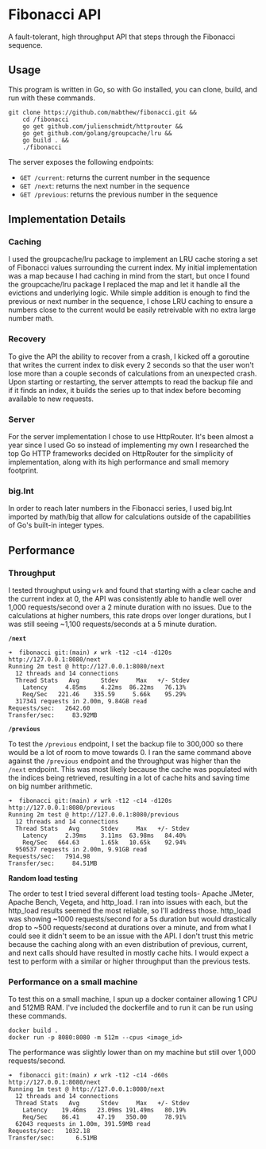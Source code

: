 # Fibonacci API
A fault-tolerant, high throughput API that steps through the Fibonacci sequence.

## Usage
This program is written in Go, so with Go installed, you can clone, build, and run with these commands.

```
git clone https://github.com/mabthew/fibonacci.git && 
    cd /fibonacci
    go get github.com/julienschmidt/httprouter && 
    go get github.com/golang/groupcache/lru && 
    go build . && 
    ./fibonacci
```


The server exposes the following endpoints:

* `GET /current`: returns the current number in the sequence
* `GET /next`: returns the next number in the sequence
* `GET /previous`: returns the previous number in the sequence


## Implementation Details
### Caching
I used the groupcache/lru package to implement an LRU cache storing a set of Fibonacci values surrounding the current index. My initial implementation was a map because I had caching in mind from the start, but once I found the groupcache/lru package I replaced the map and let it handle all the evictions and underlying logic. While simple addition is enough to find the previous or next number in the sequence, I chose LRU caching to ensure a numbers close to the current would be easily retreivable with no extra large number math.

### Recovery
To give the API the ability to recover from a crash, I kicked off a goroutine that writes the current index to disk every 2 seconds so that the user won't lose more than a couple seconds of calculations from an unexpected crash. Upon starting or restarting, the server attempts to read the backup file and if it finds an index, it builds the series up to that index before becoming available to new requests.

### Server
For the server implementation I chose to use HttpRouter. It's been almost a year since I used Go so instead of implementing my own I researched the top Go HTTP frameworks decided on HttpRouter for the simplicity of implementation, along with its high performance and small memory footprint. 

### big.Int
In order to reach later numbers in the Fibonacci series, I used big.Int imported by math/big that allow for calculations outside of the capabilities of Go's built-in integer types. 

## Performance

### Throughput
I tested throughput using `wrk` and found that starting with a clear cache and the current index at 0, the API was consistently able to handle well over 1,000 requests/second over a 2 minute duration with no issues. Due to the calculations at higher numbers, this rate drops over longer durations, but I was still seeing ~1,100 requests/seconds at a 5 minute duration.

**`/next`**

```
➜  fibonacci git:(main) ✗ wrk -t12 -c14 -d120s http://127.0.0.1:8080/next
Running 2m test @ http://127.0.0.1:8080/next
  12 threads and 14 connections
  Thread Stats   Avg      Stdev     Max   +/- Stdev
    Latency     4.85ms    4.22ms  86.22ms   76.13%
    Req/Sec   221.46    335.59     5.66k    95.29%
  317341 requests in 2.00m, 9.84GB read
Requests/sec:   2642.60
Transfer/sec:     83.92MB
```

**`/previous`**

To test the `/previous` endpoint, I set the backup file to 300,000 so there would be a lot of room to move towards 0. I ran the same command above against the `/previous` endpoint and the throughput was higher than the `/next` endpoint. This was most likely because the cache was populated with the indices being retrieved, resulting in a lot of cache hits and saving time on big number arithmetic.

```
➜  fibonacci git:(main) ✗ wrk -t12 -c14 -d120s http://127.0.0.1:8080/previous
Running 2m test @ http://127.0.0.1:8080/previous
  12 threads and 14 connections
  Thread Stats   Avg      Stdev     Max   +/- Stdev
    Latency     2.39ms    3.11ms  63.98ms   84.40%
    Req/Sec   664.63      1.65k   10.65k    92.94%
  950537 requests in 2.00m, 9.91GB read
Requests/sec:   7914.98
Transfer/sec:     84.51MB
```

**Random load testing**

The  order to test I tried several different load testing tools- Apache JMeter, Apache Bench, Vegeta, and http_load. I ran into issues with each, but the http_load results seemed the most reliable, so I'll address those. http_load was showing ~1000 requests/second for a 5s duration but would drastically drop to ~500 requests/second at durations over a minute, and from what I could see it didn't seem to be an issue with the API. I don't trust this metric because the caching along with an even distribution of previous, current, and next calls should have resulted in mostly cache hits. I would expect a test to perform with a similar or higher throughput than the previous tests.

### Performance on a small machine
To test this on a small machine, I spun up a docker container allowing 1 CPU and 512MB RAM. I've included the dockerfile and to run it can be run using these commands.

```
docker build .  
docker run -p 8080:8080 -m 512m --cpus <image_id>

```

The performance was slightly lower than on my machine but still over 1,000 requests/second.
```
➜  fibonacci git:(main) ✗ wrk -t12 -c14 -d60s http://127.0.0.1:8080/next
Running 1m test @ http://127.0.0.1:8080/next
  12 threads and 14 connections
  Thread Stats   Avg      Stdev     Max   +/- Stdev
    Latency    19.46ms   23.09ms 191.49ms   80.19%
    Req/Sec    86.41     47.19   350.00     78.91%
  62043 requests in 1.00m, 391.59MB read
Requests/sec:   1032.18
Transfer/sec:      6.51MB
```